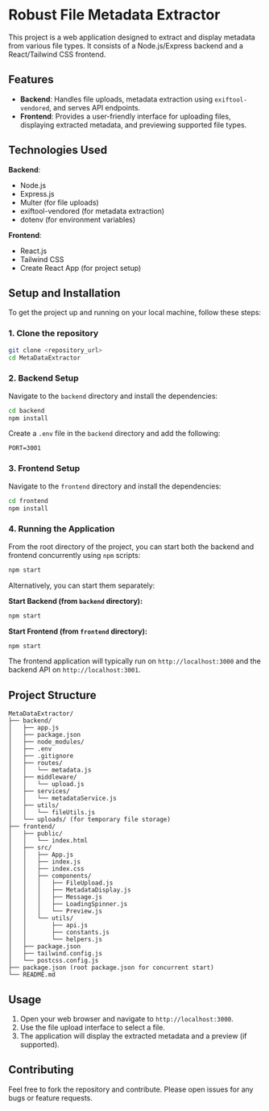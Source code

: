 # Robust File Metadata Extractor

This project is a web application designed to extract and display metadata from various file types. It consists of a Node.js/Express backend and a React/Tailwind CSS frontend.

## Features

- **Backend**: Handles file uploads, metadata extraction using `exiftool-vendored`, and serves API endpoints.
- **Frontend**: Provides a user-friendly interface for uploading files, displaying extracted metadata, and previewing supported file types.

## Technologies Used

**Backend**:
- Node.js
- Express.js
- Multer (for file uploads)
- exiftool-vendored (for metadata extraction)
- dotenv (for environment variables)

**Frontend**:
- React.js
- Tailwind CSS
- Create React App (for project setup)

## Setup and Installation

To get the project up and running on your local machine, follow these steps:

### 1. Clone the repository

```bash
git clone <repository_url>
cd MetaDataExtractor
```

### 2. Backend Setup

Navigate to the `backend` directory and install the dependencies:

```bash
cd backend
npm install
```

Create a `.env` file in the `backend` directory and add the following:

```
PORT=3001
```

### 3. Frontend Setup

Navigate to the `frontend` directory and install the dependencies:

```bash
cd frontend
npm install
```

### 4. Running the Application

From the root directory of the project, you can start both the backend and frontend concurrently using `npm` scripts:

```bash
npm start
```

Alternatively, you can start them separately:

**Start Backend (from `backend` directory):**

```bash
npm start
```

**Start Frontend (from `frontend` directory):**

```bash
npm start
```

The frontend application will typically run on `http://localhost:3000` and the backend API on `http://localhost:3001`.

## Project Structure

```
MetaDataExtractor/
├── backend/
│   ├── app.js
│   ├── package.json
│   ├── node_modules/
│   ├── .env
│   ├── .gitignore
│   ├── routes/
│   │   └── metadata.js
│   ├── middleware/
│   │   └── upload.js
│   ├── services/
│   │   └── metadataService.js
│   ├── utils/
│   │   └── fileUtils.js
│   └── uploads/ (for temporary file storage)
├── frontend/
│   ├── public/
│   │   └── index.html
│   ├── src/
│   │   ├── App.js
│   │   ├── index.js
│   │   ├── index.css
│   │   ├── components/
│   │   │   ├── FileUpload.js
│   │   │   ├── MetadataDisplay.js
│   │   │   ├── Message.js
│   │   │   ├── LoadingSpinner.js
│   │   │   └── Preview.js
│   │   └── utils/
│   │       ├── api.js
│   │       ├── constants.js
│   │       └── helpers.js
│   ├── package.json
│   ├── tailwind.config.js
│   └── postcss.config.js
├── package.json (root package.json for concurrent start)
└── README.md
```

## Usage

1. Open your web browser and navigate to `http://localhost:3000`.
2. Use the file upload interface to select a file.
3. The application will display the extracted metadata and a preview (if supported).

## Contributing

Feel free to fork the repository and contribute. Please open issues for any bugs or feature requests.